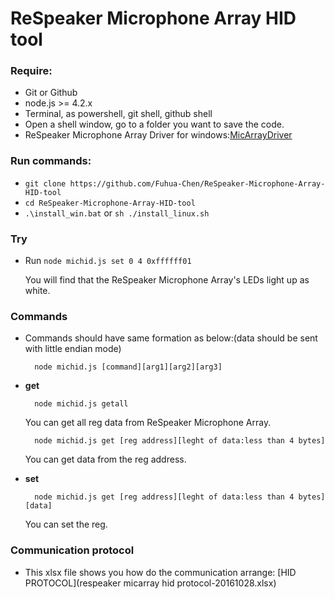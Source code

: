 ReSpeaker Microphone Array HID tool
===================================

### Require: 
+ Git or Github
+ node.js >= 4.2.x
+ Terminal, as powershell, git shell, github shell
+ Open a shell window, go to a folder you want to save the code.
+ ReSpeaker Microphone Array Driver for windows:[MicArrayDriver](https://github.com/Fuhua-Chen/ReSpeaker_Microphone_Array_Driver/blob/master/ReSpeakerMicrophoneArrayDriver.exe)

### Run commands: 
+ `git clone https://github.com/Fuhua-Chen/ReSpeaker-Microphone-Array-HID-tool`
+ `cd ReSpeaker-Microphone-Array-HID-tool`
+ `.\install_win.bat` or `sh ./install_linux.sh`

### Try
+ Run `node michid.js set 0 4 0xffffff01`

	You will find that the ReSpeaker Microphone Array's LEDs light up as white.

### Commands
+ Commands should have same formation as below:(data should be sent with little endian mode)
	
		node michid.js [command][arg1][arg2][arg3]
		
+ **get** 
		
		node michid.js getall
		
	You can get all reg data from ReSpeaker Microphone Array.
	
		node michid.js get [reg address][leght of data:less than 4 bytes]
		
	You can get data from the reg address.
		
+ **set** 
		
		node michid.js get [reg address][leght of data:less than 4 bytes][data]
		
	You can set the reg.
			
### Communication protocol

+ This xlsx file shows you how do the communication arrange: [HID PROTOCOL](respeaker micarray hid protocol-20161028.xlsx)
